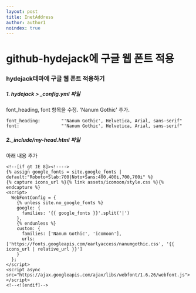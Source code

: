 ```yaml
---
layout: post
title: InetAddress
author: author1
noindex: true
---
```


# github-hydejack에 구글 웹 폰트 적용
### hydejack테마에 구글 웹 폰트 적용하기


##### 1. hydejack > _config.yml 파일
font_heading, font 항목을 수정.
'Nanum Gothic' 추가.

    font_heading:        "'Nanum Gothic', Helvetica, Arial, sans-serif"
    font:                "'Nanum Gothic', Helvetica, Arial, sans-serif"


##### 2._include/my-head.html 파일
아래 내용 추가

	<!--[if gt IE 8]><!---->
    {% assign google_fonts = site.google_fonts | default:"Roboto+Slab:700|Noto+Sans:400,400i,700,700i" %}
    {% capture icons_url %}{% link assets/icomoon/style.css %}{% endcapture %}
    <script>
      WebFontConfig = {
        {% unless site.no_google_fonts %}
        google: {
          families: '{{ google_fonts }}'.split('|')
        },
        {% endunless %}
        custom: {
          families: ['Nanum Gothic', 'icomoon'],
          urls: ['https://fonts.googleapis.com/earlyaccess/nanumgothic.css', '{{ icons_url | relative_url }}']
        }
      };
    </script>
    <script async src="https://ajax.googleapis.com/ajax/libs/webfont/1.6.26/webfont.js"></script>
    <!--<![endif]-->
    
